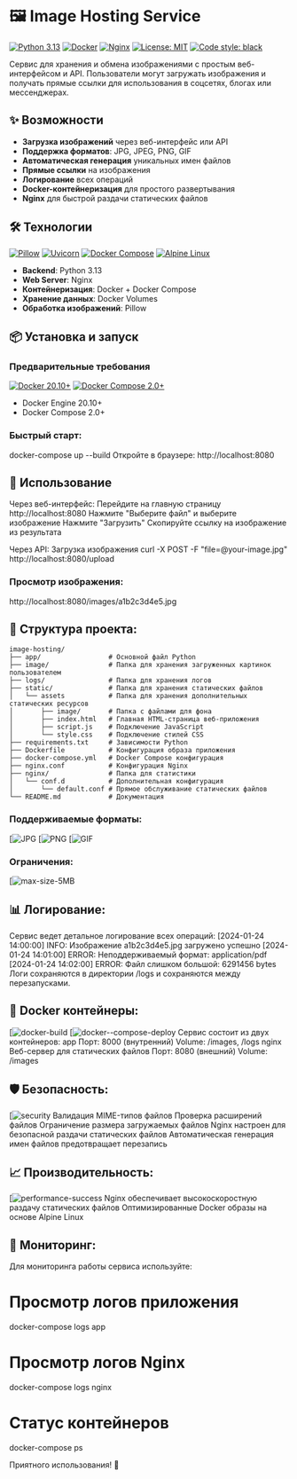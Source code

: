 # 🖼️ Image Hosting Service

[![Python 3.13](https://img.shields.io/badge/python-3.13-blue.svg)](https://www.python.org/downloads/release/python-312/)
[![Docker](https://img.shields.io/badge/docker-✓-blue.svg)](https://www.docker.com/)
[![Nginx](https://img.shields.io/badge/nginx-✓-brightgreen.svg)](https://nginx.org/)
[![License: MIT](https://img.shields.io/badge/License-MIT-yellow.svg)](https://opensource.org/licenses/MIT)
[![Code style: black](https://img.shields.io/badge/code%20style-black-000000.svg)](https://github.com/psf/black)

Сервис для хранения и обмена изображениями с простым веб-интерфейсом и API. Пользователи могут загружать изображения и получать прямые ссылки для использования в соцсетях, блогах или мессенджерах.

## ✨ Возможности

- **Загрузка изображений** через веб-интерфейс или API
- **Поддержка форматов**: JPG, JPEG, PNG, GIF
- **Автоматическая генерация** уникальных имен файлов
- **Прямые ссылки** на изображения
- **Логирование** всех операций
- **Docker-контейнеризация** для простого развертывания
- **Nginx** для быстрой раздачи статических файлов

## 🛠️ Технологии

[![Pillow](https://img.shields.io/badge/Pillow-10.0-lightgrey.svg)](https://python-pillow.org/)
[![Uvicorn](https://img.shields.io/badge/uvicorn-0.24-ff69b4.svg)](https://www.uvicorn.org/)
[![Docker Compose](https://img.shields.io/badge/docker--compose-2.0-blue.svg)](https://docs.docker.com/compose/)
[![Alpine Linux](https://img.shields.io/badge/alpine-3.18-0d597f.svg)](https://alpinelinux.org/)

- **Backend**: Python 3.13
- **Web Server**: Nginx
- **Контейнеризация**: Docker + Docker Compose
- **Хранение данных**: Docker Volumes
- **Обработка изображений**: Pillow

## 📦 Установка и запуск

### Предварительные требования

[![Docker 20.10+](https://img.shields.io/badge/docker-20.10%2B-2496ED.svg)](https://docs.docker.com/engine/install/)
[![Docker Compose 2.0+](https://img.shields.io/badge/docker--compose-2.0%2B-2496ED.svg)](https://docs.docker.com/compose/install/)

- Docker Engine 20.10+
- Docker Compose 2.0+

### Быстрый старт:
docker-compose up --build
Откройте в браузере:
http://localhost:8080

## 🚀 Использование
Через веб-интерфейс:
Перейдите на главную страницу http://localhost:8080
Нажмите "Выберите файл" и выберите изображение
Нажмите "Загрузить"
Скопируйте ссылку на изображение из результата

Через API:
Загрузка изображения
curl -X POST -F "file=@your-image.jpg" http://localhost:8080/upload

### Просмотр изображения:
http://localhost:8080/images/a1b2c3d4e5.jpg

## 📁 Структура проекта:
```
image-hosting/
├── app/                 # Основной файл Python
├── image/               # Папка для хранения загруженных картинок пользователем
├── logs/                # Папка для хранения логов
├── static/              # Папка для хранения статических файлов
│   └── assets           # Папка для хранения дополнительных статических ресурсов
│       ├── image/       # Папка с файлами для фона
│       ├── index.html   # Главная HTML-страница веб-приложения
│       ├── script.js    # Подключение JavaScript
│       └── style.css    # Подключение стилей CSS
├── requirements.txt     # Зависимости Python
├── Dockerfile           # Конфигурация образа приложения
├── docker-compose.yml   # Docker Compose конфигурация
├── nginx.conf           # Конфигурация Nginx
├── nginx/               # Папка для статистики
│   └── conf.d           # Дополнительная конфигурация
│       └── default.conf # Прямое обслуживание статических файлов
└── README.md            # Документация
```
### Поддерживаемые форматы:
[![JPG](https://img.shields.io/badge/JPG-yellow.svg)
[![PNG](https://img.shields.io/badge/PNG-blue.svg)
[![GIF](https://img.shields.io/badge/GIF-lightgrey.svg)

### Ограничения:
[![max-size-5MB](https://img.shields.io/badge/max--size-5MB-red.svg)

## 📊 Логирование:
Сервис ведет детальное логирование всех операций:
[2024-01-24 14:00:00] INFO: Изображение a1b2c3d4e5.jpg загружено успешно
[2024-01-24 14:01:00] ERROR: Неподдерживаемый формат: application/pdf
[2024-01-24 14:02:00] ERROR: Файл слишком большой: 6291456 bytes
Логи сохраняются в директории /logs и сохраняются между перезапусками.

## 🐳 Docker контейнеры:
[![docker-build](https://img.shields.io/badge/docker-build-2496ED.svg)
[![docker--compose-deploy](https://img.shields.io/badge/docker--compose-deploy-2496ED.svg)
Сервис состоит из двух контейнеров:
app
Порт: 8000 (внутренний)
Volume: /images, /logs
nginx
Веб-сервер для статических файлов
Порт: 8080 (внешний)
Volume: /images

## 🛡️ Безопасность:
[![security](https://img.shields.io/badge/security-green.svg)
Валидация MIME-типов файлов
Проверка расширений файлов
Ограничение размера загружаемых файлов
Nginx настроен для безопасной раздачи статических файлов
Автоматическая генерация имен файлов предотвращает перезапись

## 📈 Производительность:
[![performance-success](https://img.shields.io/badge/performance-success.svg)
Nginx обеспечивает высокоскоростную раздачу статических файлов
Оптимизированные Docker образы на основе Alpine Linux

## 🚦 Мониторинг:
Для мониторинга работы сервиса используйте:
# Просмотр логов приложения
docker-compose logs app
# Просмотр логов Nginx
docker-compose logs nginx
# Статус контейнеров
docker-compose ps

Приятного использования! 🎉